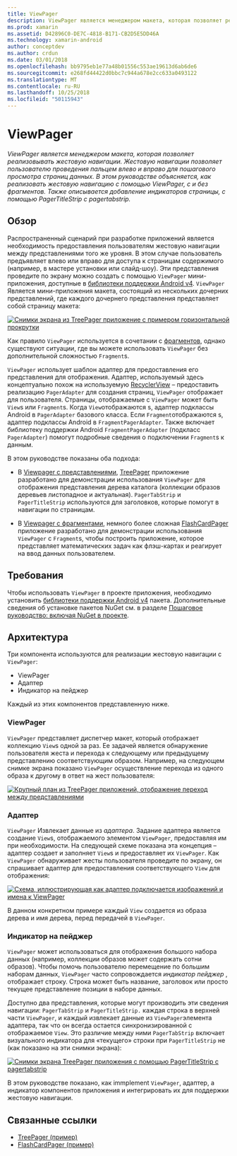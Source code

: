 ```yaml
---
title: ViewPager
description: ViewPager является менеджером макета, которая позволяет реализовывать жестовую навигации. Жестовую навигации позволяет пользователю проведения пальцем влево и вправо для пошагового просмотра страниц данных. В этом руководстве объясняется, как реализовать жестовую навигацию с помощью ViewPager, с и без фрагментов. Также описывается добавление индикаторов страницы, с помощью PagerTitleStrip с pagertabstrip.
ms.prod: xamarin
ms.assetid: D42896C0-DE7C-4818-B171-CB2D5E5DD46A
ms.technology: xamarin-android
author: conceptdev
ms.author: crdun
ms.date: 03/01/2018
ms.openlocfilehash: bb9795eb1e77a48b01556c553ae19613d6ab6de6
ms.sourcegitcommit: e268fd44422d0bbc7c944a678e2cc633a0493122
ms.translationtype: MT
ms.contentlocale: ru-RU
ms.lasthandoff: 10/25/2018
ms.locfileid: "50115943"
---
```

# <a name="viewpager"></a>ViewPager

_ViewPager является менеджером макета, которая позволяет реализовывать жестовую навигации. Жестовую навигации позволяет пользователю проведения пальцем влево и вправо для пошагового просмотра страниц данных. В этом руководстве объясняется, как реализовать жестовую навигацию с помощью ViewPager, с и без фрагментов. Также описывается добавление индикаторов страницы, с помощью PagerTitleStrip с pagertabstrip._

 
## <a name="overview"></a>Обзор

Распространенный сценарий при разработке приложений является необходимость предоставления пользователям жестовую навигации между представлениями того же уровня. В этом случае пользователь предъявляет влево или вправо для доступа к страницам содержимого (например, в мастере установки или слайд-шоу). Эти представления проведите по экрану можно создать с помощью `ViewPager` мини-приложения, доступные в [библиотеки поддержки Android v4](https://www.nuget.org/packages/Xamarin.Android.Support.v4/). `ViewPager` Является мини-приложения макета, состоящий из нескольких дочерних представлений, где каждого дочернего представления представляет собой страницу макета: 

[![Снимки экрана из TreePager приложение с примером горизонтальной прокрутки](images/01-intro-sml.png)](images/01-intro.png#lightbox)

Как правило `ViewPager` используется в сочетании с [фрагментов](https://developer.xamarin.com/guides/android/platform_features/fragments/), однако существуют ситуации, где вы можете использовать `ViewPager` без дополнительной сложностью `Fragment`s.

`ViewPager` использует шаблон адаптер для предоставления его представления для отображения. Адаптер, используемый здесь концептуально похож на используемую [RecyclerView](~/android/user-interface/layouts/recycler-view/index.md) &ndash; предоставить реализацию `PagerAdapter` для создания страниц, `ViewPager` отображает для пользователя. Страницы, отображаемые с `ViewPager` может быть `View`s или `Fragment`s. Когда `View`отображаются s, адаптер подклассы Android в `PagerAdapter` базового класса. Если `Fragment`отображаются s, адаптер подклассы Android в `FragmentPagerAdapter`. Также включает библиотеку поддержки Android `FragmentPagerAdapter` (подкласс `PagerAdapter`) помогут подробные сведения о подключении `Fragment`s к данным. 

В этом руководстве показаны оба подхода: 

-   В [Viewpager с представлениями](~/android/user-interface/controls/view-pager/viewpager-and-views.md), [TreePager](https://developer.xamarin.com/samples/monodroid/UserInterface/TreePager/) приложение разработано для демонстрации использования `ViewPager` для отображения представления дерева каталога (коллекции образов деревьев листопадное и актуальная). 
    `PagerTabStrip`  и `PagerTitleStrip` используются для заголовков, которые помогут в навигации по страницам.

-   В [Viewpager с фрагментами](~/android/user-interface/controls/view-pager/viewpager-and-fragments.md), немного более сложная [FlashCardPager](https://developer.xamarin.com/samples/monodroid/UserInterface/TreePager/) приложение разработано для демонстрации использования `ViewPager` с `Fragment`s, чтобы построить приложение, которое представляет математических задач как флэш-картах и реагирует на ввод данных пользователем. 


## <a name="requirements"></a>Требования

Чтобы использовать `ViewPager` в проекте приложения, необходимо установить [библиотеки поддержки Android v4](https://www.nuget.org/packages/Xamarin.Android.Support.v4/) пакета. Дополнительные сведения об установке пакетов NuGet см. в разделе [Пошаговое руководство: включая NuGet в проекте](https://docs.microsoft.com/visualstudio/mac/nuget-walkthrough). 

 
## <a name="architecture"></a>Архитектура

Три компонента используются для реализации жестовую навигации с `ViewPager`:

-   ViewPager
-   Адаптер
-   Индикатор на пейджер

Каждый из этих компонентов представленную ниже.



### <a name="viewpager"></a>ViewPager

`ViewPager` представляет диспетчер макет, который отображает коллекцию `View`s одной за раз. Ее задачей является обнаружение пользователя жеста и перехода к следующему или предыдущему представлению соответствующим образом. Например, на следующем снимке экрана показано `ViewPager` осуществление перехода из одного образа к другому в ответ на жест пользователя: 

[![Крупный план из TreePager приложений, отображение переход между представлениями](images/02-transition-sml.png)](images/02-transition.png#lightbox)


### <a name="adapter"></a>Адаптер

`ViewPager` Извлекает данные из *адаптера*. Задание адаптера является создание `View`s, отображаемого элементом `ViewPager`, предоставляя им при необходимости. На следующей схеме показана эта концепция &ndash; адаптер создает и заполняет `View`s и предоставляет их `ViewPager`. Как `ViewPager` обнаруживает жесты пользователя проведите по экрану, он спрашивает адаптер для предоставления соответствующего `View` для отображения: 

[![Схема, иллюстрирующая как адаптер подключается изображений и имена к ViewPager](images/03-adapter-sml.png)](images/03-adapter.png#lightbox)

В данном конкретном примере каждый `View` создается из образа дерева и имя дерева, перед передачей в `ViewPager`. 



### <a name="pager-indicator"></a>Индикатор на пейджер

`ViewPager` может использоваться для отображения большого набора данных (например, коллекции образов может содержать сотни образов). Чтобы помочь пользователю перемещение по большим наборам данных, `ViewPager` часто сопровождается *индикатор пейджер* , отображает строку. Строка может быть название, заголовок или просто текущее представление позиции в наборе данных. 

Доступно два представления, которые могут производить эти сведения навигации: `PagerTabStrip` и `PagerTitleStrip.` каждая строка в верхней части `ViewPager`, и каждый извлекает данные из `ViewPager`элемента адаптера, так что он всегда остается синхронизированной с отображаемое `View`. Это различие между ними `PagerTabStrip` включает визуального индикатора для «текущего» строки при `PagerTitleStrip` не (как показано на эти снимки экрана): 

[![Снимки экрана TreePager приложения с помощью PagerTitleStrip с pagertabstrip](images/04-comparison-sml.png)](images/04-comparison.png#lightbox)

В этом руководстве показано, как immplement `ViewPager`, адаптер, а индикатор компонентов приложения и интегрировать их для поддержки жестовую навигации. 



## <a name="related-links"></a>Связанные ссылки

- [TreePager (пример)](https://developer.xamarin.com/samples/monodroid/UserInterface/TreePager)
- [FlashCardPager (пример)](https://developer.xamarin.com/samples/monodroid/UserInterface/FlashCardPager)
